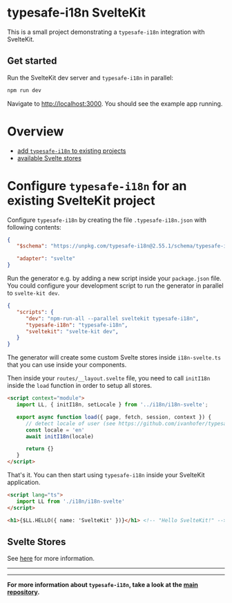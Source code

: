 # typesafe-i18n SvelteKit

This is a small project demonstrating a `typesafe-i18n` integration with SvelteKit.

## Get started

Run the SvelteKit dev server and `typesafe-i18n` in parallel:

```bash
npm run dev
```

Navigate to [http://localhost:3000](http://localhost:3000). You should see the example app running.

# Overview
 - [add `typesafe-i18n` to existing projects](#configure-typesafe-i18n-for-an-existing-sveltekit-project)
 - [available Svelte stores](#svelte-stores)


<!-- ------------------------------------------------------------------------------------------ -->
<!-- ------------------------------------------------------------------------------------------ -->
<!-- ------------------------------------------------------------------------------------------ -->

# Configure `typesafe-i18n` for an existing SvelteKit project

Configure `typesafe-i18n` by creating the file `.typesafe-i18n.json` with following contents:

```json
{
   "$schema": "https://unpkg.com/typesafe-i18n@2.55.1/schema/typesafe-i18n.json",

   "adapter": "svelte"
}
```

Run the generator e.g. by adding a new script inside your `package.json` file.
You could configure your development script to run the generator in parallel to `svelte-kit dev`.

```json
{
   "scripts": {
      "dev": "npm-run-all --parallel sveltekit typesafe-i18n",
      "typesafe-i18n": "typesafe-i18n",
      "sveltekit": "svelte-kit dev",
   }
}
```

The generator will create some custom Svelte stores inside `i18n-svelte.ts` that you can use inside your components.

Then inside your `routes/__layout.svelte` file, you need to call `initI18n` inside the `load` function in order to setup all stores.

```html
<script context="module">
   import LL, { initI18n, setLocale } from '../i18n/i18n-svelte';

   export async function load({ page, fetch, session, context }) {
      // detect locale of user (see https://github.com/ivanhofer/typesafe-i18n#locale-detection)
      const locale = 'en'
      await initI18n(locale)

      return {}
   }
</script>
```

That's it. You can then start using `typesafe-i18n` inside your SvelteKit application.

```html
<script lang="ts">
   import LL from './i18n/i18n-svelte'
</script>

<h1>{$LL.HELLO({ name: 'SvelteKit' })}</h1> <!-- "Hello SvelteKit!" -->
```

<!-- ------------------------------------------------------------------------------------------ -->
<!-- ------------------------------------------------------------------------------------------ -->
<!-- ------------------------------------------------------------------------------------------ -->

## Svelte Stores

See [here](https://github.com/ivanhofer/typesafe-i18n/tree/main/examples/svelte#stores) for more information.

---
---

**For more information about `typesafe-i18n`, take a look at the [main repository](https://github.com/ivanhofer/typesafe-i18n).**
